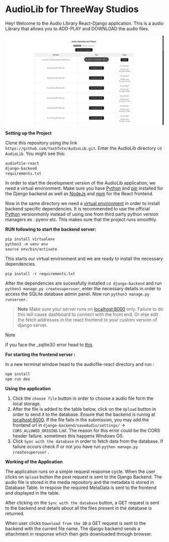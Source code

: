 
# AudioLib for ThreeWay Studios

Hey! Welcome to the Audio Library React-Django application. This is a audio Library that allows you to ADD-PLAY and DOWNLOAD the audio files.

![Screenshot of the AudioLib Screenshot](https://github.com/YashTote/AudioLib/blob/main/images/MainPage.png)
  
**Setting up the Project**

 Clone this repository using the link ` https://github.com/YashTote/AudioLib.git `. Enter the AudioLib directory `cd AudioLib`. You might see this: 
 ```
 audiofile-react 
 django-backend
 requirements.txt
 ```
 In order to start the development version of the AudioLib application, we need a virtual environment. Make sure you have [Python](https://www.python.org/downloads/) and [pip](https://pip.pypa.io/en/stable/installation/) installed for the Django backend as well as [NodeJs](https://nodejs.org/en/download/current) and [npm](https://docs.npmjs.com/downloading-and-installing-node-js-and-npm) for the React frontend. 
 
 Now in the same directory we need a [virtual environment](https://www.freecodecamp.org/news/how-to-setup-virtual-environments-in-python/) in order to install backend specific dependencies. It is recommended to use the official [Python](https://www.python.org/downloads/) versionmonly instead of using one from third party python version managers ex : pyenv etc. This makes sure that the project runs smoothly.

**RUN following to start the backend server:**
 ```
 pip install virtualenv
 python3 -m venv env
 source env/bin/activate
 ```
 This starts our virtual environment and we are ready to install the necessary dependencies.

 ```
 pip install -r requirements.txt
 ```

 After the dependencies are sucessfully installed `cd django-backend` and run `python3 manage.py createsuperuser`, enter the necessary details in order to access the SQLite database admin panel. Now run `python3 manage.py runserver`. 
 
> **Note**
> Make sure your server runs on [localhost:8000](http://localhost:8000/) only. Failure to do this will cause dashboard to connect with the front end. Or else edit the fetch addresses in the react frontend to your custom version of django server.
 
 > [!NOTE]
 > If you face the _sqlite3() error head to [this](https://www.codethebest.com/python-package-errors/modulenotfounderror-no-module-named-sqlite3-solved/)

**For starting the frontend server :**

In a new terminal window head to the audiofile-react directory and run :
```
npm install
npm run dev
```

**Using the application**

1. Click the `choose file` button in order to choose a audio file form the local storage.
2. After the file is added to the table below, click on the `Upload` button in order to send it to the database. Ensure that the backend is runnig at [localhost:8000](http://localhost:8000/admin). If the file fails in the submission, you may add the frontend url in `django-backend/saveAudio/settings/` -> `CORS_ALLOWED_ORIGINS` List. The reason for this error could be the CORS header failure. sometimes this happens Windows OS.
3. Click `Sync with the database` in order to fetch data from the database. If failure occurs check if or not you have run `python manage.py createsuperuser` .


**Working of the Application**

The application runs on a simple request response cycle. When the user clicks on `Upload` button the post request is sent to the Django Backend. The audio file is stored in the media repository and the metadata is stored in Database Table. In respose the required MetaData is sent to the frontend and displayed in the table.

After clicking on the `Sync with the database` button, a GET request is sent to the backend and details about all the files present in the database is returned.

When user clicks `Download from the DB` a GET request is sent to the backend with the current file name. The django backend sends a attachment in response which then gets downloaded through browser. 

